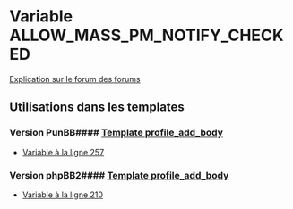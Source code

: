 # Variable ALLOW_MASS_PM_NOTIFY_CHECKED
[Explication sur le forum des forums](http://forum.forumactif.com/t294113-listing-des-variables#ALLOW_MASS_PM_NOTIFY_CHECKED)
## Utilisations dans les templates
### Version PunBB#### [Template profile_add_body](punbb/profile_add_body.md)
* [Variable à la ligne 257](../punbb/profile_add_body.tpl#L257)
### Version phpBB2#### [Template profile_add_body](subsilver/profile_add_body.md)
* [Variable à la ligne 210](../subsilver/profile_add_body.tpl#L210)